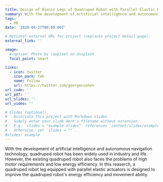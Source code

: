 ```yaml
---
title: Design of Bionic Legs of Quadruped Robot with Parallel Elastic Driver
summary: With the development of artificial intelligence and autonomous navigation technology, quadruped robot has been widely used in industry and life. However, the existing quadruped robot also faces the problems of high motor requirements and low energy efficiency. In this reaserch, a quadruped robot leg equipped with parallel elastic actuators is designed to improve the quadruped robot's energy efficiency and movement ability...
tags:
  - PR
date: '2020-04-27T00:00:00Z'

# Optional external URL for project (replaces project detail page).
external_link: ''

image:
  #caption: Photo by rawpixel on Unsplash
  focal_point: Smart

links:
  - icon: twitter
    icon_pack: fab
    name: Follow
    url: https://twitter.com/georgecushen
url_code: ''
url_pdf: ''
url_slides: ''
url_video: ''

# Slides (optional).
#   Associate this project with Markdown slides.
#   Simply enter your slide deck's filename without extension.
#   E.g. `slides = "example-slides"` references `content/slides/example-slides.md`.
#   Otherwise, set `slides = ""`.
#slides: example
---
```

With the development of artificial intelligence and autonomous navigation technology, quadruped robot has been widely used in industry and life. However, the existing quadruped robot also faces the problems of high motor requirements and low energy efficiency. In this reaserch, a quadruped robot leg equipped with parallel elastic actuators is designed to improve the quadruped robot's energy efficiency and movement ability.